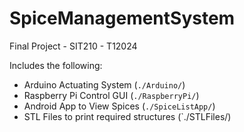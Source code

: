 # SpiceManagementSystem

Final Project - SIT210 - T12024

Includes the following:

- Arduino Actuating System (`./Arduino/`)
- Raspberry Pi Control GUI (`./RaspberryPi/`)
- Android App to View Spices (`./SpiceListApp/`)
- STL Files to print required structures (`./STLFiles/)
